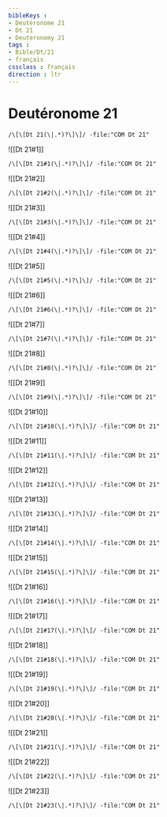 ```yaml
---
bibleKeys : 
- Deutéronome 21
- Dt 21
- Deuteronomy 21
tags : 
- Bible/Dt/21
- français
cssclass : français
direction : ltr
---
```


# Deutéronome 21

```query
/\[\[Dt 21(\|.*)?\]\]/ -file:"COM Dt 21"
```



![[Dt 21#1]]

```query
/\[\[Dt 21#1(\|.*)?\]\]/ -file:"COM Dt 21"
```

![[Dt 21#2]]

```query
/\[\[Dt 21#2(\|.*)?\]\]/ -file:"COM Dt 21"
```

![[Dt 21#3]]

```query
/\[\[Dt 21#3(\|.*)?\]\]/ -file:"COM Dt 21"
```

![[Dt 21#4]]

```query
/\[\[Dt 21#4(\|.*)?\]\]/ -file:"COM Dt 21"
```

![[Dt 21#5]]

```query
/\[\[Dt 21#5(\|.*)?\]\]/ -file:"COM Dt 21"
```

![[Dt 21#6]]

```query
/\[\[Dt 21#6(\|.*)?\]\]/ -file:"COM Dt 21"
```

![[Dt 21#7]]

```query
/\[\[Dt 21#7(\|.*)?\]\]/ -file:"COM Dt 21"
```

![[Dt 21#8]]

```query
/\[\[Dt 21#8(\|.*)?\]\]/ -file:"COM Dt 21"
```

![[Dt 21#9]]

```query
/\[\[Dt 21#9(\|.*)?\]\]/ -file:"COM Dt 21"
```

![[Dt 21#10]]

```query
/\[\[Dt 21#10(\|.*)?\]\]/ -file:"COM Dt 21"
```

![[Dt 21#11]]

```query
/\[\[Dt 21#11(\|.*)?\]\]/ -file:"COM Dt 21"
```

![[Dt 21#12]]

```query
/\[\[Dt 21#12(\|.*)?\]\]/ -file:"COM Dt 21"
```

![[Dt 21#13]]

```query
/\[\[Dt 21#13(\|.*)?\]\]/ -file:"COM Dt 21"
```

![[Dt 21#14]]

```query
/\[\[Dt 21#14(\|.*)?\]\]/ -file:"COM Dt 21"
```

![[Dt 21#15]]

```query
/\[\[Dt 21#15(\|.*)?\]\]/ -file:"COM Dt 21"
```

![[Dt 21#16]]

```query
/\[\[Dt 21#16(\|.*)?\]\]/ -file:"COM Dt 21"
```

![[Dt 21#17]]

```query
/\[\[Dt 21#17(\|.*)?\]\]/ -file:"COM Dt 21"
```

![[Dt 21#18]]

```query
/\[\[Dt 21#18(\|.*)?\]\]/ -file:"COM Dt 21"
```

![[Dt 21#19]]

```query
/\[\[Dt 21#19(\|.*)?\]\]/ -file:"COM Dt 21"
```

![[Dt 21#20]]

```query
/\[\[Dt 21#20(\|.*)?\]\]/ -file:"COM Dt 21"
```

![[Dt 21#21]]

```query
/\[\[Dt 21#21(\|.*)?\]\]/ -file:"COM Dt 21"
```

![[Dt 21#22]]

```query
/\[\[Dt 21#22(\|.*)?\]\]/ -file:"COM Dt 21"
```

![[Dt 21#23]]

```query
/\[\[Dt 21#23(\|.*)?\]\]/ -file:"COM Dt 21"
```

